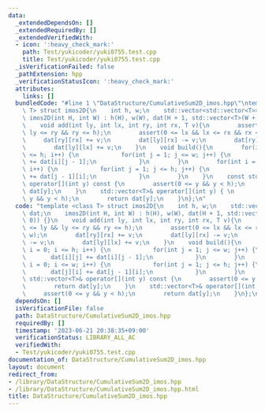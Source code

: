 ```yaml
---
data:
  _extendedDependsOn: []
  _extendedRequiredBy: []
  _extendedVerifiedWith:
  - icon: ':heavy_check_mark:'
    path: Test/yukicoder/yuki0755.test.cpp
    title: Test/yukicoder/yuki0755.test.cpp
  _isVerificationFailed: false
  _pathExtension: hpp
  _verificationStatusIcon: ':heavy_check_mark:'
  attributes:
    links: []
  bundledCode: "#line 1 \"DataStructure/CumulativeSum2D_imos.hpp\"\ntemplate <class\
    \ T> struct imos2D{\n    int h, w;\n    std::vector<std::vector<T>> dat;\n   \
    \ imos2D(int H, int W) : h(H), w(W), dat(H + 1, std::vector<T>(W + 1, 0)) {}\n\
    \    void add(int ly, int lx, int ry, int rx, T v){\n        assert(0 <= ly &&\
    \ ly <= ry && ry <= h);\n        assert(0 <= lx && lx <= rx && rx <= w);\n   \
    \     dat[ry][rx] += v;\n        dat[ly][rx] -= v;\n        dat[ry][lx] -= v;\n\
    \        dat[ly][lx] += v;\n    }\n    void build(){\n        for(int i = 0; i\
    \ <= h; i++) {\n            for(int j = 1; j <= w; j++) {\n                dat[i][j]\
    \ += dat[i][j - 1];\n            }\n        }\n        for(int i = 0; i <= w;\
    \ i++) {\n            for(int j = 1; j <= h; j++) {\n                dat[j][i]\
    \ += dat[j - 1][i];\n            }\n        }\n    }\n    const std::vector<T>&\
    \ operator[](int y) const {\n        assert(0 <= y && y < h);\n        return\
    \ dat[y];\n    }\n    std::vector<T>& operator[](int y) { \n        assert(0 <=\
    \ y && y < h);\n        return dat[y];\n    }\n};\n"
  code: "template <class T> struct imos2D{\n    int h, w;\n    std::vector<std::vector<T>>\
    \ dat;\n    imos2D(int H, int W) : h(H), w(W), dat(H + 1, std::vector<T>(W + 1,\
    \ 0)) {}\n    void add(int ly, int lx, int ry, int rx, T v){\n        assert(0\
    \ <= ly && ly <= ry && ry <= h);\n        assert(0 <= lx && lx <= rx && rx <=\
    \ w);\n        dat[ry][rx] += v;\n        dat[ly][rx] -= v;\n        dat[ry][lx]\
    \ -= v;\n        dat[ly][lx] += v;\n    }\n    void build(){\n        for(int\
    \ i = 0; i <= h; i++) {\n            for(int j = 1; j <= w; j++) {\n         \
    \       dat[i][j] += dat[i][j - 1];\n            }\n        }\n        for(int\
    \ i = 0; i <= w; i++) {\n            for(int j = 1; j <= h; j++) {\n         \
    \       dat[j][i] += dat[j - 1][i];\n            }\n        }\n    }\n    const\
    \ std::vector<T>& operator[](int y) const {\n        assert(0 <= y && y < h);\n\
    \        return dat[y];\n    }\n    std::vector<T>& operator[](int y) { \n   \
    \     assert(0 <= y && y < h);\n        return dat[y];\n    }\n};\n"
  dependsOn: []
  isVerificationFile: false
  path: DataStructure/CumulativeSum2D_imos.hpp
  requiredBy: []
  timestamp: '2023-06-21 20:38:35+09:00'
  verificationStatus: LIBRARY_ALL_AC
  verifiedWith:
  - Test/yukicoder/yuki0755.test.cpp
documentation_of: DataStructure/CumulativeSum2D_imos.hpp
layout: document
redirect_from:
- /library/DataStructure/CumulativeSum2D_imos.hpp
- /library/DataStructure/CumulativeSum2D_imos.hpp.html
title: DataStructure/CumulativeSum2D_imos.hpp
---
```

